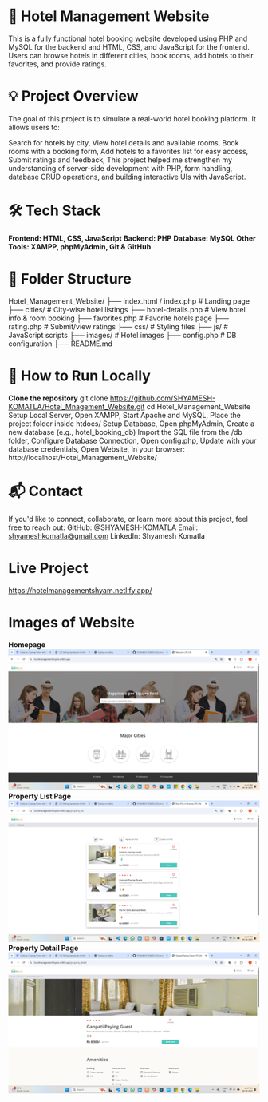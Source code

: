 # 🏨 Hotel Management Website 
This is a fully functional hotel booking website developed using PHP and MySQL for the backend and HTML, CSS, and JavaScript for the frontend.
Users can browse hotels in different cities, book rooms, add hotels to their favorites, and provide ratings.

# 💡 Project Overview
The goal of this project is to simulate a real-world hotel booking platform. It allows users to:

Search for hotels by city,
View hotel details and available rooms,
Book rooms with a booking form,
Add hotels to a favorites list for easy access,
Submit ratings and feedback,
This project helped me strengthen my understanding of server-side development with PHP, form handling, database CRUD operations, and building interactive UIs with JavaScript.

# 🛠️ Tech Stack
**Frontend: HTML, CSS, JavaScript**
**Backend: PHP**
**Database: MySQL**
**Other Tools: XAMPP, phpMyAdmin, Git & GitHub**
# 📁 Folder Structure
Hotel_Management_Website/
├── index.html / index.php       # Landing page
├── cities/                      # City-wise hotel listings
├── hotel-details.php           # View hotel info & room booking
├── favorites.php               # Favorite hotels page
├── rating.php                  # Submit/view ratings
├── css/                        # Styling files
├── js/                         # JavaScript scripts
├── images/                     # Hotel images
├── config.php                  # DB configuration
├── README.md

# 🚀 How to Run Locally
**Clone the repository**
git clone https://github.com/SHYAMESH-KOMATLA/Hotel_Mnagement_Website.git
cd Hotel_Management_Website
Setup Local Server,
Open XAMPP,
Start Apache and MySQL,
Place the project folder inside htdocs/
Setup Database,
Open phpMyAdmin,
Create a new database (e.g., hotel_booking_db)
Import the SQL file from the /db folder,
Configure Database Connection,
Open config.php,
Update with your database credentials,
Open Website,
In your browser: http://localhost/Hotel_Management_Website/

# 📬 Contact
If you'd like to connect, collaborate, or learn more about this project, feel free to reach out:
GitHub: @SHYAMESH-KOMATLA
Email: shyameshkomatla@gmail.com
LinkedIn: Shyamesh Komatla
# Live Project 
https://hotelmanagementshyam.netlify.app/
# Images of Website
**Homepage**
![Image 1](readme_images/image1.png)
**Property List Page**
![Image 2](readme_images/image2.png)
**Property Detail Page**
![Image 3](readme_images/image3.png)

